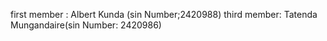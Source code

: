 first member : Albert Kunda (sin Number;2420988)
third member: Tatenda Mungandaire(sin Number: 2420986)
